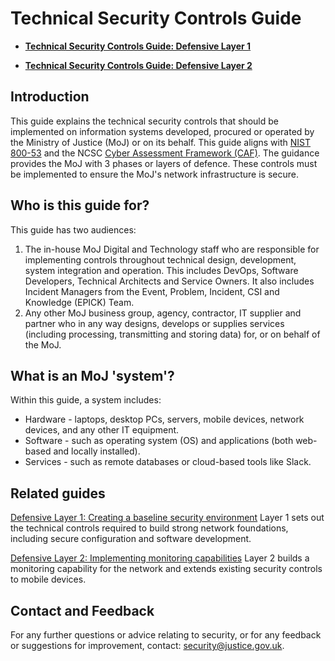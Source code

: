 # Technical Security Controls Guide

<a name="[technical-security-controls-guide:-defensive-layer-1](technical-security-controls-guide-defensive-layer-1.md)"></a>

-   **[Technical Security Controls Guide: Defensive Layer 1](technical-security-controls-guide-defensive-layer-1.md)**  

<a name="[technical-security-controls-guide:-defensive-layer-2](technical-security-controls-guide-defensive-layer-2.md)"></a>

-   **[Technical Security Controls Guide: Defensive Layer 2](technical-security-controls-guide-defensive-layer-2.md)**  


## Introduction

This guide explains the technical security controls that should be implemented on information systems developed, procured or operated by the Ministry of Justice \(MoJ\) or on its behalf. This guide aligns with [NIST 800-53](https://doi.org/10.6028/NIST.SP.800-53r5) and the NCSC [Cyber Assessment Framework \(CAF\)](https://www.ncsc.gov.uk/collection/caf/cyber-safety-introduction). The guidance provides the MoJ with 3 phases or layers of defence. These controls must be implemented to ensure the MoJ's network infrastructure is secure.

## Who is this guide for?

This guide has two audiences:

1.  The in-house MoJ Digital and Technology staff who are responsible for implementing controls throughout technical design, development, system integration and operation. This includes DevOps, Software Developers, Technical Architects and Service Owners. It also includes Incident Managers from the Event, Problem, Incident, CSI and Knowledge \(EPICK\) Team.
2.  Any other MoJ business group, agency, contractor, IT supplier and partner who in any way designs, develops or supplies services \(including processing, transmitting and storing data\) for, or on behalf of the MoJ.

## What is an MoJ 'system'?

Within this guide, a system includes:

-   Hardware - laptops, desktop PCs, servers, mobile devices, network devices, and any other IT equipment.
-   Software - such as operating system \(OS\) and applications \(both web-based and locally installed\).
-   Services - such as remote databases or cloud-based tools like Slack.

## Related guides

[Defensive Layer 1: Creating a baseline security environment](technical-security-controls-guide-defensive-layer-1.md) Layer 1 sets out the technical controls required to build strong network foundations, including secure configuration and software development.

[Defensive Layer 2: Implementing monitoring capabilities](technical-security-controls-guide-defensive-layer-2.md) Layer 2 builds a monitoring capability for the network and extends existing security controls to mobile devices.

## Contact and Feedback

For any further questions or advice relating to security, or for any feedback or suggestions for improvement, contact: [security@justice.gov.uk](mailto:security@justice.gov.uk).

